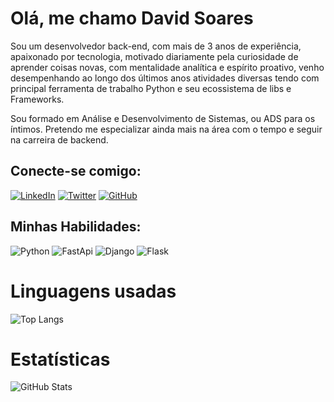  # Olá, me chamo David Soares

Sou um desenvolvedor back-end, com mais de 3 anos de experiência, apaixonado por tecnologia, motivado diariamente pela curiosidade de aprender coisas novas, com mentalidade analítica e espírito proativo, venho desempenhando ao longo dos últimos anos atividades diversas tendo com principal ferramenta de trabalho Python e seu ecossistema de libs e Frameworks.

Sou formado em Análise e Desenvolvimento de Sistemas, ou ADS para os íntimos. Pretendo me especializar ainda mais na área com o tempo e seguir na carreira de backend. 

## Conecte-se comigo:
[![LinkedIn](https://img.shields.io/badge/LinkedIn-000?style=for-the-badge&logo=linkedin&logoColor=0E76A8)](https://www.linkedin.com/in/davidsoarez/)
[![Twitter](https://img.shields.io/badge/Twitter-000?style=for-the-badge&logo=twitter&logoColor=0E76A8)](https://twitter.com/davidsoarez/)
[![GitHub](https://img.shields.io/badge/GitHub-000?style=for-the-badge&logo=github&logoColor=0E76A8)](https://www.github.com/in/davidsoarez/)



## Minhas Habilidades:
![Python](https://img.shields.io/badge/Python-000?style=for-the-badge&logo=python)
![FastApi](https://img.shields.io/badge/Fastapi-000?style=for-the-badge&logo=Fastapi)
![Django](https://img.shields.io/badge/Django-000?style=for-the-badge&logo=Django)
![Flask](https://img.shields.io/badge/Flask-000?style=for-the-badge&logo=Flask)

# Linguagens usadas
![Top Langs](https://github-readme-stats-git-masterrstaa-rickstaa.vercel.app/api/top-langs/?username=davidsoarez&bg_color=000&border_color=30A3DC&title_color=E94D5F&text_color=FFF)


# Estatísticas
![GitHub Stats](https://github-readme-stats.vercel.app/api?username=davidsoarez&theme=transparent&bg_color=000&border_color=30A3DC&show_icons=true&icon_color=30A3DC&title_color=E94D5F&text_color=FFF)

